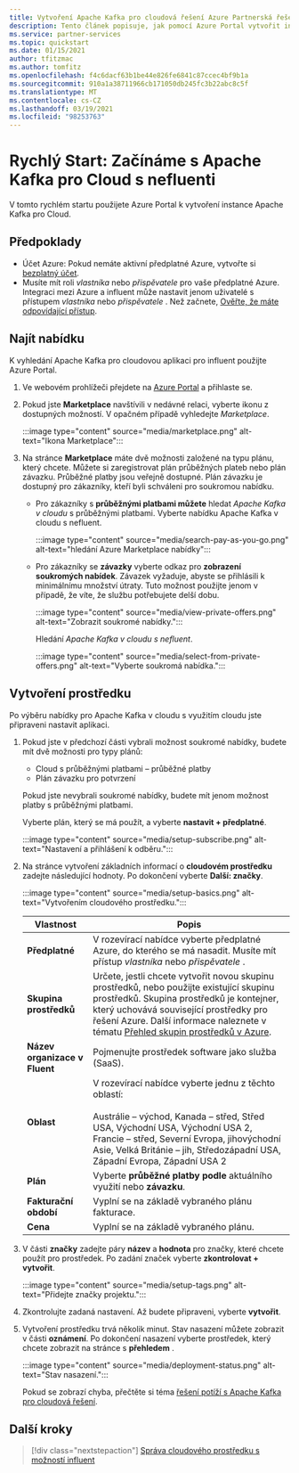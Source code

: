 ```yaml
---
title: Vytvoření Apache Kafka pro cloudová řešení Azure Partnerská řešení
description: Tento článek popisuje, jak pomocí Azure Portal vytvořit instanci Apache Kafka pro Cloud.
ms.service: partner-services
ms.topic: quickstart
ms.date: 01/15/2021
author: tfitzmac
ms.author: tomfitz
ms.openlocfilehash: f4c6dacf63b1be44e826fe6841c87ccec4bf9b1a
ms.sourcegitcommit: 910a1a38711966cb171050db245fc3b22abc8c5f
ms.translationtype: MT
ms.contentlocale: cs-CZ
ms.lasthandoff: 03/19/2021
ms.locfileid: "98253763"
---
```

# <a name="quickstart-get-started-with-apache-kafka-for-confluent-cloud"></a>Rychlý Start: Začínáme s Apache Kafka pro Cloud s nefluenti

V tomto rychlém startu použijete Azure Portal k vytvoření instance Apache Kafka pro Cloud.

## <a name="prerequisites"></a>Předpoklady

- Účet Azure: Pokud nemáte aktivní předplatné Azure, vytvořte si [bezplatný účet](https://azure.microsoft.com/free/).
- Musíte mít roli _vlastníka_ nebo _přispěvatele_ pro vaše předplatné Azure. Integraci mezi Azure a influent může nastavit jenom uživatelé s přístupem _vlastníka_ nebo _přispěvatele_ . Než začnete, [Ověřte, že máte odpovídající přístup](../../role-based-access-control/check-access.md).

## <a name="find-offer"></a>Najít nabídku

K vyhledání Apache Kafka pro cloudovou aplikaci pro influent použijte Azure Portal.

1. Ve webovém prohlížeči přejdete na [Azure Portal](https://portal.azure.com/) a přihlaste se.

1. Pokud jste **Marketplace** navštívili v nedávné relaci, vyberte ikonu z dostupných možností. V opačném případě vyhledejte _Marketplace_.

    :::image type="content" source="media/marketplace.png" alt-text="Ikona Marketplace":::

1. Na stránce **Marketplace** máte dvě možnosti založené na typu plánu, který chcete. Můžete si zaregistrovat plán průběžných plateb nebo plán závazku. Průběžné platby jsou veřejně dostupné. Plán závazku je dostupný pro zákazníky, kteří byli schváleni pro soukromou nabídku.

   - Pro zákazníky s **průběžnými platbami můžete** hledat _Apache Kafka v cloudu_ s průběžnými platbami. Vyberte nabídku Apache Kafka v cloudu s nefluent.

     :::image type="content" source="media/search-pay-as-you-go.png" alt-text="hledání Azure Marketplace nabídky":::

   - Pro zákazníky se **závazky** vyberte odkaz pro **zobrazení soukromých nabídek**. Závazek vyžaduje, abyste se přihlásili k minimálnímu množství útraty. Tuto možnost použijte jenom v případě, že víte, že službu potřebujete delší dobu.

     :::image type="content" source="media/view-private-offers.png" alt-text="Zobrazit soukromé nabídky.":::

     Hledání _Apache Kafka v cloudu s nefluent_.

     :::image type="content" source="media/select-from-private-offers.png" alt-text="Vyberte soukromá nabídka.":::

## <a name="create-resource"></a>Vytvoření prostředku

Po výběru nabídky pro Apache Kafka v cloudu s využitím cloudu jste připraveni nastavit aplikaci.

1. Pokud jste v předchozí části vybrali možnost soukromé nabídky, budete mít dvě možnosti pro typy plánů:

    - Cloud s průběžnými platbami – průběžné platby
    - Plán závazku pro potvrzení

   Pokud jste nevybrali soukromé nabídky, budete mít jenom možnost platby s průběžnými platbami.

   Vyberte plán, který se má použít, a vyberte **nastavit + předplatné**.

    :::image type="content" source="media/setup-subscribe.png" alt-text="Nastavení a přihlášení k odběru.":::

1. Na stránce vytvoření základních informací o **cloudovém prostředku** zadejte následující hodnoty. Po dokončení vyberte **Další: značky**.

    :::image type="content" source="media/setup-basics.png" alt-text="Vytvořením cloudového prostředku.":::

    | Vlastnost | Popis |
    | ---- | ---- |
    | **Předplatné** | V rozevírací nabídce vyberte předplatné Azure, do kterého se má nasadit. Musíte mít přístup _vlastníka_ nebo _přispěvatele_ . |
    | **Skupina prostředků** | Určete, jestli chcete vytvořit novou skupinu prostředků, nebo použijte existující skupinu prostředků. Skupina prostředků je kontejner, který uchovává související prostředky pro řešení Azure. Další informace naleznete v tématu [Přehled skupin prostředků v Azure](../../azure-resource-manager/management/overview.md). |
    | **Název organizace v Fluent** | Pojmenujte prostředek software jako služba (SaaS). |
    | **Oblast** | V rozevírací nabídce vyberte jednu z těchto oblastí: <br/><br/> Austrálie – východ, Kanada – střed, Střed USA, Východní USA, Východní USA 2, Francie – střed, Severní Evropa, jihovýchodní Asie, Velká Británie – jih, Středozápadní USA, Západní Evropa, Západní USA 2 |
    | **Plán** | Vyberte **průběžné platby podle** aktuálního využití nebo **závazku**. |
    | **Fakturační období** | Vyplní se na základě vybraného plánu fakturace. |
    | **Cena** | Vyplní se na základě vybraného plánu. |

1. V části **značky** zadejte páry **název** a **hodnota** pro značky, které chcete použít pro prostředek. Po zadání značek vyberte **zkontrolovat + vytvořit**.

    :::image type="content" source="media/setup-tags.png" alt-text="Přidejte značky projektu.":::

1. Zkontrolujte zadaná nastavení. Až budete připraveni, vyberte **vytvořit**.

1. Vytvoření prostředku trvá několik minut. Stav nasazení můžete zobrazit v části **oznámení**. Po dokončení nasazení vyberte prostředek, který chcete zobrazit na stránce s **přehledem** .

    :::image type="content" source="media/deployment-status.png" alt-text="Stav nasazení.":::

   Pokud se zobrazí chyba, přečtěte si téma [řešení potíží s Apache Kafka pro cloudová řešení](troubleshoot.md).

## <a name="next-steps"></a>Další kroky

> [!div class="nextstepaction"]
> [Správa cloudového prostředku s možností influent](manage.md)
